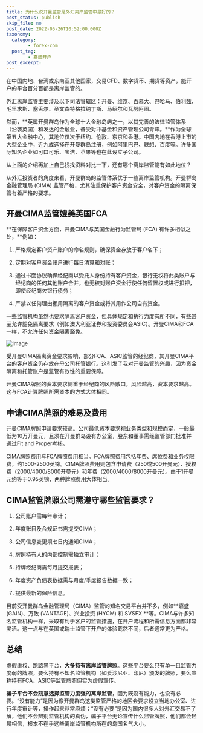 ```yaml
---
title: 为什么说开曼监管是外汇离岸监管中最好的？
post_status: publish
skip_file: no
post_date: 2022-05-26T10:52:00.000Z
taxonomy:
  category:
        - forex-com
  post_tag:
        - 嘉盛开户
post_excerpt: 
---
```

在中国内地、台湾或东南亚其他国家，交易CFD、数字货币、期货等资产，能开户的平台百分百都是离岸监管的。

外汇离岸监管主要涉及以下司法管辖区：开曼、维京、百慕大、巴哈马、伯利兹、毛里求斯、塞舌尔、圣文森特格拉纳丁斯、马绍尔和瓦努阿图。

然而，**英属开曼群岛作为全球十大金融岛屿之一，以其完善的法律监管体系（沿袭英国）和发达的金融业，备受对冲基金和资产管理公司青睐。**作为全球第五大金融中心，其地位仅次于纽约、伦敦、东京和香港。中国内地在香港上市的大型企业中，近九成选择在开曼群岛注册，例如阿里巴巴、联想、百度等。许多国际知名企业如可口可乐、宝洁、苹果等也在此设立子公司。

从上面的介绍再加上自己找找资料对比一下，还有哪个离岸监管能有如此地位？

从外汇投资者的角度来看，开曼群岛的监管体系优于一些离岸监管机构。开曼群岛金融管理局 (CIMA) 监管严格，尤其注重保护客户资金安全，对客户资金的隔离保管有着严格的要求。

## 开曼CIMA监管媲美英国FCA

**在保障客户资金方面，开曼CIMA与英国金融行为监管局 (FCA) 有许多相似之处，**例如：

1. 严格规定客户资产账户的命名规则，确保资金存放于客户名下；

1. 定期对客户资金账户进行每日清算和对账；

1. 通过书面协议确保经纪商以受托人身份持有客户资金，银行无权将此类账户与经纪商的任何其他账户合并，也无权对账户资金行使任何留置权或进行扣押，即使经纪商欠银行债务；

1. 严禁以任何理由挪用隔离的客户资金或将其用作公司自有资金。

一些监管机构虽然也要求隔离客户资金，但具体规定和执行力度有所不同，有些甚至允许豁免隔离要求（例如澳大利亚证券和投资委员会ASIC）。开曼CIMA和FCA一样，不允许任何资金隔离豁免。

![Image](https://prod-files-secure.s3.us-west-2.amazonaws.com/39ed1227-6d7d-4570-be36-9ccd4a2c4241/bd849744-3fcb-4a37-8312-357962c8f065/image.png?X-Amz-Algorithm=AWS4-HMAC-SHA256&X-Amz-Content-Sha256=UNSIGNED-PAYLOAD&X-Amz-Credential=ASIAZI2LB466R66Q5HVH%2F20250803%2Fus-west-2%2Fs3%2Faws4_request&X-Amz-Date=20250803T221339Z&X-Amz-Expires=3600&X-Amz-Security-Token=IQoJb3JpZ2luX2VjEPr%2F%2F%2F%2F%2F%2F%2F%2F%2F%2FwEaCXVzLXdlc3QtMiJIMEYCIQDKBUMSm%2F%2BzRFEBM6g82H3ffzPUMEgG4Uj3hg2nqKoVAQIhANKW9kN%2BMmc982g79w8UF5CGLX8p7LruLh9L%2FXJfsizrKv8DCDMQABoMNjM3NDIzMTgzODA1IgwM4MS7zkbeXeLuXFcq3AOrycL3Pz2cmWOH43bGOnOgPBsh6iY2L52Erhjk%2FTf1pJtqAUgfIlXBcyFatFZ%2Fh%2Bz0f5PjgnBE1K2rtRxx3sm8Y%2B%2BMDz2WJ6qUi3%2B5WQpblpQwTYvRxcK%2Bz9obYIWA4rCt5avF9tGjQmPcRW%2B54wA7pDk%2BZwNqtk2sBWBVTQZH2XFewHevpF1AvoWuK2B3Q6Ypu3Ncpml0dsUOxJ7hiPcTRQt%2FPnErBb1T4Q6DugbIRchiu1aRGqlaecSorvpvbG4BsxkC5JRk07Q%2FWki%2F7VIT5LvvUvuRxak9eJdSA03aGyeH%2BMVbed8pT9y0otE1tSLi9JsSXNxBqRmjGdc4fD4scqMNwJ9UI%2FfGAvT2NAOITj3R%2Fc0Ms1trtPcu5uq6b3WXB7yoG4QbNukehW6dNTrx0K0FLu4e3vqy1aFCU%2Fbp3J92Uwdgw%2BtQSFfACava1CxItB3d3XVlj0C8HL44v3J%2Bz7hfeYzNlmdBOxGU2o1AUjgqCkG9QmleiW80vR8%2Bep5jW9aQ3VhyLTlQsW8nb5OLB8Ct%2Bum9b7ofMRkrSi8a0kdETnH3Uns7huvY4qnc5RKNFJqBjrJ9IEPCo60OE38bbGx20v8PbxT26EGuU70csOuQY5fMr18Tb%2BhGiTDpwL7EBjqkARgtvOmSwhBX58wmGTAJwz7MBkilhe9likS2y05TBw0Yw3H3wKG89fmJvFN80zxrNXimIMh%2FycRsBK4F2igGAimNBORL%2BeIr09jSP5x41Rst968Rk4IH%2BgkRDN0T0ZQYmMYaH1pFSXYfG%2Fwm%2F66O7kS3%2Fhcji7NrfAuXlXZtMs8r45Dalnbtb1rUz5PulmGw3SoWprx0JfGSKgnN24XtGZyGRPXD&X-Amz-Signature=22d051831f48063fc83cdb1aea847173068927c2f92550453792689e07f26009&X-Amz-SignedHeaders=host&x-amz-checksum-mode=ENABLED&x-id=GetObject)

受开曼CIMA隔离资金要求影响，部分FCA、ASIC监管的经纪商，其开曼CIMA平台的客户资金仍存放在母公司托管银行。这引发了我对开曼监管的兴趣，因为资金隔离和托管账户是监管有效性的重要保障。

开曼CIMA牌照的资本要求侧重于经纪商的风险敞口，风险越高，资本要求越高。这与FCA计算牌照所需资本的方式大体相同。

## **申请CIMA牌照的难易及费用**

开曼CIMA牌照申请要求较高。公司最低资本要求视业务类型和规模而定，一般最低为10万开曼元，且须在开曼群岛设有办公室，股东和董事需经监管部门批准并通过Fit and Proper考核。

CIMA牌照费用与FCA牌照费用相当。FCA牌照费用包括年费、席位费和业务权限费，约1500-2500英镑。CIMA牌照费用则包含申请费（250或500开曼元）、授权费（2000/4000/8000开曼元）和年费（2000/4000/8000开曼元）。由于1开曼元约等于0.95英镑，两种牌照费用大体相当。

## CIMA监管牌照公司需遵守哪些监管要求？

1. 公司账户需每年审计；

1. 年度账目及合规证书需提交CIMA；

1. 公司信息变更须七日内通知CIMA；

1. 牌照持有人的内部控制需独立审计；

1. 持牌经纪商需每月提交报表；

1. 年度资产负债表数据需与月度/季度报告数据一致；

1. 提供最新的保险信息。

目前受开曼群岛金融管理局（CIMA）监管的知名交易平台并不多，例如**嘉盛 (GAIN)、万致 (VANTAGE)、兴业投资 (HYCM) 和 SVSFX **等。CIMA与许多知名监管机构一样，采取有利于客户的监管措施，在开户流程和所需信息方面都非常灵活。这一点与在英国或瑞士监管下开户的体验截然不同，后者通常更为严格。

## 总结

虚假维权、跑路黑平台，**大多持有离岸监管牌照**。这些平台要么只有单一且监管力度弱的牌照，要么持有不知名监管机构（如爱沙尼亚、印尼）颁发的牌照，要么宣称持有FCA、ASIC等监管牌照但实为虚假宣传。

**骗子平台不会刻意选择监管力度强的离岸监管**，因为既没有能力，也没有必要。“没有能力”是因为像开曼群岛这类监管严格的地区会要求设立当地办公室、进行年度审计等，操作起来非常麻烦；“没有必要”是因为国内很多人对外汇交易不了解，他们不会辨别监管机构的真伪，骗子平台无论宣传什么监管牌照，他们都会轻易相信，根本不在乎这些离岸监管机构所在的岛国名气大小。